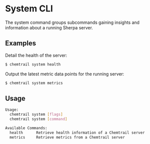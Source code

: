 # System CLI

The system command groups subcommands gaining insights and information about a running Sherpa server.

## Examples

Detail the health of the server:
```bash
$ chemtrail system health
```

Output the latest metric data points for the running server:
```bash
$ chemtrail system metrics
```

## Usage
```bash
Usage:
  chemtrail system [flags]
  chemtrail system [command]

Available Commands:
  health      Retrieve health information of a Chemtrail server
  metrics     Retrieve metrics from a Chemtrail server
```
